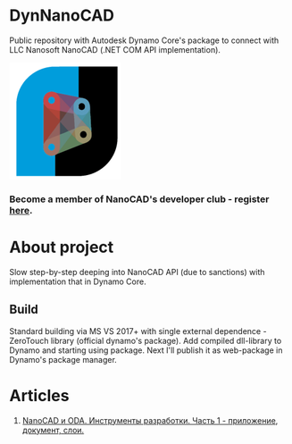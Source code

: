 # DynNanoCAD
Public repository with Autodesk Dynamo Core's package to connect with LLC Nanosoft NanoCAD (.NET COM API implementation).

![my_logo](other/logo2.png)

### Become a member of NanoCAD's developer club - register [here](https://developer.nanocad.ru).

# About project
Slow step-by-step deeping into NanoCAD API (due to sanctions) with implementation that in Dynamo Core.
## Build
Standard building via MS VS 2017+ with single external dependence - ZeroTouch library (official dynamo's package). 
Add compiled dll-library to Dynamo and starting using package. Next I'll publish it as web-package in Dynamo's package manager.

# Articles
1. [NanoCAD и ODA. Инструменты разработки. Часть 1 - приложение, документ, слои.](https://zen.yandex.ru/media/id/5d0dba97ecd5cf00afaf2938/6223747e78c7ec42f56f98ee)
